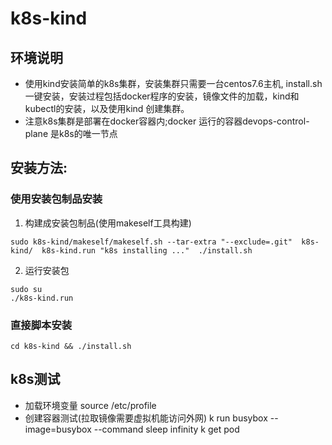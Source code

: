 # k8s-kind

## 环境说明
  * 使用kind安装简单的k8s集群，安装集群只需要一台centos7.6主机, install.sh 一键安装，安装过程包括docker程序的安装，镜像文件的加载，kind和kubectl的安装，以及使用kind 创建集群。
  * 注意k8s集群是部署在docker容器内;docker 运行的容器devops-control-plane 是k8s的唯一节点

## 安装方法:

### 使用安装包制品安装
1. 构建成安装包制品(使用makeself工具构建)
~~~shell
sudo k8s-kind/makeself/makeself.sh --tar-extra "--exclude=.git"  k8s-kind/  k8s-kind.run "k8s installing ..."  ./install.sh
~~~
2. 运行安装包
~~~shell
sudo su
./k8s-kind.run
~~~

### 直接脚本安装
~~~shell
cd k8s-kind && ./install.sh
~~~

## k8s测试
* 加载环境变量
source /etc/profile
* 创建容器测试(拉取镜像需要虚拟机能访问外网)
k run busybox --image=busybox --command sleep infinity
k get pod
